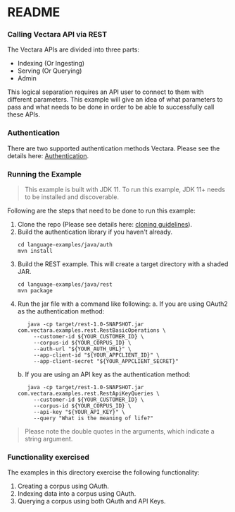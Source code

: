 # README #

### Calling Vectara API via REST ###

The Vectara APIs are divided into three parts:

* Indexing (Or Ingesting)
* Serving (Or Querying)
* Admin

This logical separation requires an API user to connect to them with different parameters.
This example will give an idea of what parameters to pass and what needs to be done in
order to be able to successfully call these APIs.

### Authentication
There are two supported authentication methods Vectara.
Please see the details here: [Authentication](../../../README.md).

### Running the Example
> This example is built with JDK 11. To run this example, JDK 11+ needs to be installed and discoverable.

Following are the steps that need to be done to run this example:

1. Clone the repo (Please see details here: [cloning guidelines](../../../README.md)).
2. Build the authentication library if you haven't already.
   ```shell
   cd language-examples/java/auth
   mvn install
   ```
3. Build the REST example. This will create a target directory with a shaded JAR.
   ```shell
   cd language-examples/java/rest
   mvn package
   ```
4. Run the jar file with a command like following:
   a. If you are using OAuth2 as the authentication method:
    ```shell
       java -cp target/rest-1.0-SNAPSHOT.jar com.vectara.examples.rest.RestBasicOperations \
         --customer-id ${YOUR_CUSTOMER_ID} \
         --corpus-id ${YOUR_CORPUS_ID} \
         --auth-url "${YOUR_AUTH_URL}" \
         --app-client-id "${YOUR_APPCLIENT_ID}" \
         --app-client-secret "${YOUR_APPCLIENT_SECRET}"
    ```
   b. If you are using an API key as the authentication method:
    ```shell
       java -cp target/rest-1.0-SNAPSHOT.jar com.vectara.examples.rest.RestApiKeyQueries \
         --customer-id ${YOUR_CUSTOMER_ID} \
         --corpus-id ${YOUR_CORPUS_ID} \
         --api-key "${YOUR_API_KEY}" \
         --query "What is the meaning of life?"
    ```

> Please note the double quotes in the arguments, which indicate a string argument.

### Functionality exercised

The examples in this directory exercise the following functionality:

1. Creating a corpus using OAuth.
2. Indexing data into a corpus using OAuth.
3. Querying a corpus using both OAuth and API Keys.